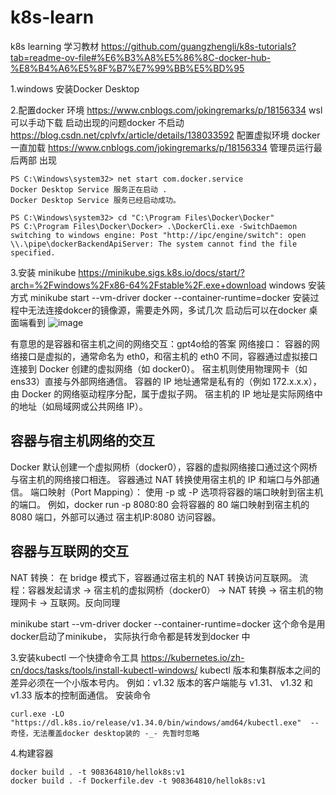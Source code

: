 # k8s-learn
k8s learning
学习教材
https://github.com/guangzhengli/k8s-tutorials?tab=readme-ov-file#%E6%B3%A8%E5%86%8C-docker-hub-%E8%B4%A6%E5%8F%B7%E7%99%BB%E5%BD%95

1.windows 安装Docker Desktop

2.配置docker 环境 https://www.cnblogs.com/jokingremarks/p/18156334
wsl 可以手动下载
启动出现的问题docker 不启动 https://blog.csdn.net/cplvfx/article/details/138033592  配置虚拟环境
docker 一直加载 https://www.cnblogs.com/jokingremarks/p/18156334 管理员运行最后两部 出现

```
PS C:\Windows\system32> net start com.docker.service
Docker Desktop Service 服务正在启动 .
Docker Desktop Service 服务已经启动成功。

PS C:\Windows\system32> cd "C:\Program Files\Docker\Docker"
PS C:\Program Files\Docker\Docker> .\DockerCli.exe -SwitchDaemon
switching to windows engine: Post "http://ipc/engine/switch": open \\.\pipe\dockerBackendApiServer: The system cannot find the file specified.
```

3.安装 minikube
https://minikube.sigs.k8s.io/docs/start/?arch=%2Fwindows%2Fx86-64%2Fstable%2F.exe+download windows 安装方式
minikube start --vm-driver docker --container-runtime=docker
安装过程中无法连接dokcer的镜像源，需要走外网，多试几次
启动后可以在docker 桌面端看到
![image](https://github.com/user-attachments/assets/3d794746-98df-4d06-9b08-036738650cbc)

有意思的是容器和宿主机之间的网络交互：gpt4o给的答案
网络接口：
容器的网络接口是虚拟的，通常命名为 eth0，和宿主机的 eth0 不同，容器通过虚拟接口连接到 Docker 创建的虚拟网络（如 docker0）。
宿主机则使用物理网卡（如 ens33）直接与外部网络通信。
容器的 IP 地址通常是私有的（例如 172.x.x.x），由 Docker 的网络驱动程序分配，属于虚拟子网。
宿主机的 IP 地址是实际网络中的地址（如局域网或公共网络 IP）。
## 容器与宿主机网络的交互
Docker 默认创建一个虚拟网桥（docker0），容器的虚拟网络接口通过这个网桥与宿主机的网络接口相连。
容器通过 NAT 转换使用宿主机的 IP 和端口与外部通信。
端口映射（Port Mapping）：
使用 -p 或 -P 选项将容器的端口映射到宿主机的端口。
例如，docker run -p 8080:80 会将容器的 80 端口映射到宿主机的 8080 端口，外部可以通过 宿主机IP:8080 访问容器。

## 容器与互联网的交互
NAT 转换：
在 bridge 模式下，容器通过宿主机的 NAT 转换访问互联网。
流程：容器发起请求 → 宿主机的虚拟网桥（docker0） → NAT 转换 → 宿主机的物理网卡 → 互联网。反向同理

minikube start --vm-driver docker --container-runtime=docker 这个命令是用docker启动了minikube， 实际执行命令都是转发到docker 中

3.安装kubectl 一个快捷命令工具
https://kubernetes.io/zh-cn/docs/tasks/tools/install-kubectl-windows/
kubectl 版本和集群版本之间的差异必须在一个小版本号内。 例如：v1.32 版本的客户端能与 v1.31、 v1.32 和 v1.33 版本的控制面通信。
安装命令 
```
curl.exe -LO "https://dl.k8s.io/release/v1.34.0/bin/windows/amd64/kubectl.exe"  --奇怪，无法覆盖docker desktop装的 -_- 先暂时忽略
```
4.构建容器
```
docker build . -t 908364810/hellok8s:v1
docker build . -f Dockerfile.dev -t 908364810/hellok8s:v1
```
